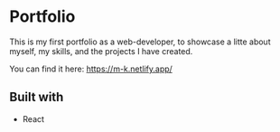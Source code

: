 # Portfolio 

This is my first portfolio as a web-developer, to showcase a litte about myself, my skills, and the projects I have created. 

You can find it here: https://m-k.netlify.app/

## Built with 

- React

